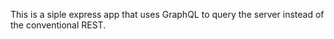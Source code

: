 This is a siple express app that uses GraphQL to query the server instead of the conventional REST. 
